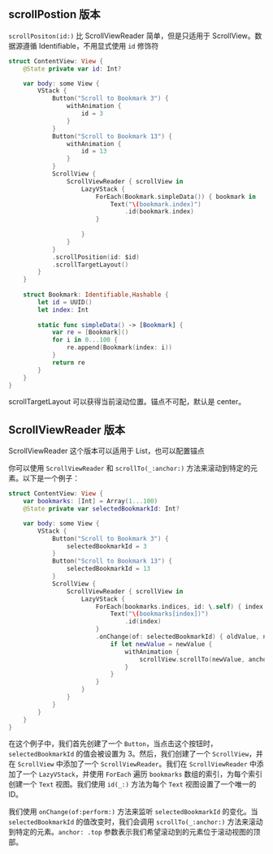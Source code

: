 

## scrollPostion 版本

`scrollPositon(id:)` 比 ScrollViewReader 简单，但是只适用于 ScrollView。数据源遵循 Identifiable，不用显式使用 `id` 修饰符

```swift
struct ContentView: View {
    @State private var id: Int?

    var body: some View {
        VStack {
            Button("Scroll to Bookmark 3") {
                withAnimation {
                    id = 3
                }
            }
            Button("Scroll to Bookmark 13") {
                withAnimation {
                    id = 13
                }
            }
            ScrollView {
                ScrollViewReader { scrollView in
                    LazyVStack {
                        ForEach(Bookmark.simpleData()) { bookmark in
                            Text("\(bookmark.index)")
                                .id(bookmark.index)
                        }
                        
                    }
                }
            }
            .scrollPosition(id: $id)
            .scrollTargetLayout()
        }
    }
    
    struct Bookmark: Identifiable,Hashable {
        let id = UUID()
        let index: Int
        
        static func simpleData() -> [Bookmark] {
            var re = [Bookmark]()
            for i in 0...100 {
                re.append(Bookmark(index: i))
            }
            return re
        }
    }
}
```

scrollTargetLayout 可以获得当前滚动位置。锚点不可配，默认是 center。


## ScrollViewReader 版本

ScrollViewReader 这个版本可以适用于 List，也可以配置锚点

你可以使用 `ScrollViewReader` 和 `scrollTo(_:anchor:)` 方法来滚动到特定的元素。以下是一个例子：

```swift
struct ContentView: View {
    var bookmarks: [Int] = Array(1...100)
    @State private var selectedBookmarkId: Int?

    var body: some View {
        VStack {
            Button("Scroll to Bookmark 3") {
                selectedBookmarkId = 3
            }
            Button("Scroll to Bookmark 13") {
                selectedBookmarkId = 13
            }
            ScrollView {
                ScrollViewReader { scrollView in
                    LazyVStack {
                        ForEach(bookmarks.indices, id: \.self) { index in
                            Text("\(bookmarks[index])")
                                .id(index)
                        }
                        .onChange(of: selectedBookmarkId) { oldValue, newValue in
                            if let newValue = newValue {
                                withAnimation {
                                    scrollView.scrollTo(newValue, anchor: .top)
                                }
                            }
                        }
                    }
                }
            }
        }
    }
}
```

在这个例子中，我们首先创建了一个 `Button`，当点击这个按钮时，`selectedBookmarkId` 的值会被设置为 3。然后，我们创建了一个 `ScrollView`，并在 `ScrollView` 中添加了一个 `ScrollViewReader`。我们在 `ScrollViewReader` 中添加了一个 `LazyVStack`，并使用 `ForEach` 遍历 `bookmarks` 数组的索引，为每个索引创建一个 `Text` 视图。我们使用 `id(_:)` 方法为每个 `Text` 视图设置了一个唯一的 ID。

我们使用 `onChange(of:perform:)` 方法来监听 `selectedBookmarkId` 的变化。当 `selectedBookmarkId` 的值改变时，我们会调用 `scrollTo(_:anchor:)` 方法来滚动到特定的元素。`anchor: .top` 参数表示我们希望滚动到的元素位于滚动视图的顶部。


